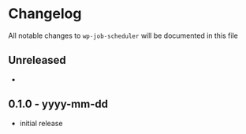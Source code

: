 # Changelog

All notable changes to `wp-job-scheduler` will be documented in this file

## Unreleased

-

## 0.1.0 - yyyy-mm-dd

- initial release
